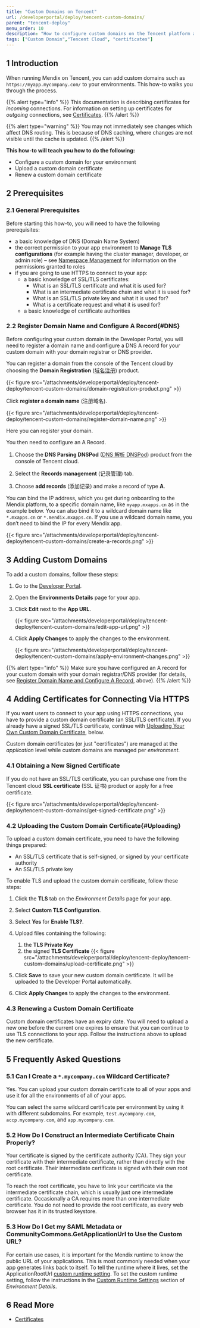 ```yaml
---
title: "Custom Domains on Tencent"
url: /developerportal/deploy/tencent-custom-domains/
parent: "tencent-deploy"
menu_order: 10
description: "How to configure custom domains on the Tencent platform as well as generate, upload, and renew certificates for HTTPS connections."
tags: ["Custom Domain","Tencent Cloud", "certificates"]
---
```


## 1 Introduction

When running Mendix on Tencent, you can add custom domains such as `https://myapp.mycompany.com/` to your environments. This how-to walks you through the process.

{{% alert type="info" %}}
This documentation is describing certificates for *incoming* connections. For information on setting up certificates for *outgoing* connections, see [Certificates](/developerportal/deploy/certificates/).
{{% /alert %}}

{{% alert type="warning" %}} You may not immediately see changes which affect DNS routing. This is because of DNS caching, where changes are not visible until the cache is updated.
{{% /alert %}}

**This how-to will teach you how to do the following:**

* Configure a custom domain for your environment
* Upload a custom domain certificate
* Renew a custom domain certificate

## 2 Prerequisites

### 2.1 General Prerequisites

Before starting this how-to, you will need to have the following prerequisites:

* a basic knowledge of DNS (Domain Name System)
* the correct permission to your app environment to **Manage TLS configurations** (for example having the cluster manager, developer, or admin role) – see [Namespace Management](/developerportal/deploy/tencent-deploy/#members) for information on the permissions granted to roles
* if you are going to use HTTPS to connect to your app:
    * a basic knowledge of SSL/TLS certificates:
        * What is an SSL/TLS certificate and what it is used for?
        * What is an intermediate certificate chain and what it is used for?
        * What is an SSL/TLS private key and what it is used for?
        * What is a certificate request and what it is used for?
    * a basic knowledge of certificate authorities

### 2.2 Register Domain Name and Configure A Record{#DNS}

Before configuring your custom domain in the Developer Portal, you will need to register a domain name and configure a DNS A record for your custom domain with your domain registrar or DNS provider.

You can register a domain from the console of the Tencent cloud by choosing the **Domain Registration** ([域名注册](https://console.cloud.tencent.com/domain)) product.

{{< figure src="/attachments/developerportal/deploy/tencent-deploy/tencent-custom-domains/domain-registration-product.png" >}}

Click **register a domain name** (注册域名). 

{{< figure src="/attachments/developerportal/deploy/tencent-deploy/tencent-custom-domains/register-domain-name.png" >}}

Here you can register your domain.

You then need to configure an A Record. 

1. Choose the **DNS Parsing DNSPod** ([DNS 解析 DNSPod](https://console.cloud.tencent.com/cns)) product from the console of Tencent cloud.  

2. Select the **Records management** (记录管理) tab.

3. Choose **add records** (添加记录) and make a record of type **A**.

You can bind the IP address, which you get during onboarding to the Mendix platform, to a specific domain name, like `myapp.mxapps.cn` as in the example below. You can also bind it to a wildcard domain name like `*.mxapps.cn` or `*.mendix.mxapps.cn`. If you use a wildcard domain name, you don’t need to bind the IP for every Mendix app.

{{< figure src="/attachments/developerportal/deploy/tencent-deploy/tencent-custom-domains/create-a-records.png" >}}

## 3 Adding Custom Domains

To add a custom domains, follow these steps:

1. Go to the [Developer Portal](https://apps.mendix.tencent-cloud.com/).

2. Open the **Environments Details** page for your app.

3. Click **Edit** next to the **App URL**.

    {{< figure src="/attachments/developerportal/deploy/tencent-deploy/tencent-custom-domains/edit-app-url.png" >}}

4. Click **Apply Changes** to apply the changes to the environment.

    {{< figure src="/attachments/developerportal/deploy/tencent-deploy/tencent-custom-domains/apply-environment-changes.png" >}}

{{% alert type="info" %}}
Make sure you have configured an A record for your custom domain with your domain registrar/DNS provider (for details, see [Register Domain Name and Configure A Record](#DNS), above).
{{% /alert %}}

## 4 Adding Certificates for Connecting Via HTTPS

If you want users to connect to your app using HTTPS connections, you have to provide a custom domain certificate (an SSL/TLS certificate). If you already have a signed SSL/TLS certificate, continue with [Uploading Your Own Custom Domain Certificate](#Uploading), below.

Custom domain certificates (or just "certificates") are managed at the *application* level while custom domains are managed per *environment*.

### 4.1 Obtaining a New Signed Certificate

If you do not have an SSL/TLS certificate, you can purchase one from the Tencent cloud **SSL certificate** (SSL 证书) product or apply for a free certificate.

{{< figure src="/attachments/developerportal/deploy/tencent-deploy/tencent-custom-domains/get-signed-certificate.png" >}}


### 4.2 Uploading the Custom Domain Certificate{#Uploading}

To upload a custom domain certificate, you need to have the following things prepared:

* An SSL/TLS certificate that is self-signed, or signed by your certificate authority
* An SSL/TLS private key

To enable TLS and upload the custom domain certificate, follow these steps:

1. Click the **TLS** tab on the *Environment Details* page for your app.
2. Select **Custom TLS Configuration**.
3. Select **Yes** for **Enable TLS?**.
4. Upload files containing the following:
    1. the **TLS Private Key**
    2. the signed **TLS Certificate**
        {{< figure src="/attachments/developerportal/deploy/tencent-deploy/tencent-custom-domains/upload-certificate.png" >}}

5. Click **Save** to save your new custom domain certificate. It will be uploaded to the Developer Portal automatically.
6. Click **Apply Changes** to apply the changes to the environment.

### 4.3 Renewing a Custom Domain Certificate

Custom domain certificates have an expiry date. You will need to upload a new one before the current one expires to ensure that you can continue to use TLS connections to your app. Follow the instructions above to upload the new certificate.

## 5 Frequently Asked Questions

### 5.1 Can I Create a `*.mycompany.com` Wildcard Certificate?

Yes. You can upload your custom domain certificate to all of your apps and use it for all the environments of all of your apps.

You can select the same wildcard certificate per environment by using it with different subdomains. For example, `test.mycompany.com`, `accp.mycompany.com`, and `app.mycompany.com`.

### 5.2 How Do I Construct an Intermediate Certificate Chain Properly?

Your certificate is signed by the certificate authority (CA). They sign your certificate with their intermediate certificate, rather than directly with the root certificate. Their intermediate certificate is signed with their own root certificate.

To reach the root certificate, you have to link your certificate via the intermediate certificate chain, which is usually just one intermediate certificate. Occasionally a CA requires more than one intermediate certificate. You do not need to provide the root certificate, as every web browser has it in its trusted keystore.

### 5.3 How Do I Get my SAML Metadata or CommunityCommons.GetApplicationUrl to Use the Custom URL?

For certain use cases, it is important for the Mendix runtime to know the public URL of your applications. This is most commonly needed when your app generates links back to itself. To tell the runtime where it lives, set the ApplicationRootUrl [custom runtime setting](/refguide/custom-settings/#general). To set the custom runtime setting, follow the instructions in the [Custom Runtime Settings](/developerportal/deploy/environments-details/#custom-runtime-settings) section of *Environment Details*.

## 6 Read More

* [Certificates](/developerportal/deploy/certificates/)
